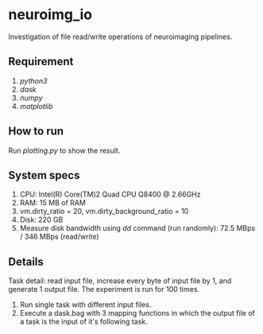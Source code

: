 # neuroimg_io
Investigation of file read/write operations of neuroimaging pipelines.
    
## Requirement
1. *python3*
2. *dask* 
3. *numpy*
4. *matplotlib*

## How to run
Run *plotting.py* to show the result.

## System specs
1. CPU: Intel(R) Core(TM)2 Quad CPU Q8400  @ 2.66GHz
2. RAM: 15 MB of RAM
3. vm.dirty_ratio = 20, vm.dirty_background_ratio = 10
4. Disk: 220 GB
5. Measure disk bandwidth using *dd* command (run randomly):  72.5 MBps / 346 MBps (read/write)
 
## Details
Task detail: read input file, increase every byte of input file by 1, and generate 1 output file.
The experiment is run for 100 times.

1. Run single task with different input files.
2. Execute a dask.bag with 3 mapping functions in which the output file of a task is the input of it's following task.